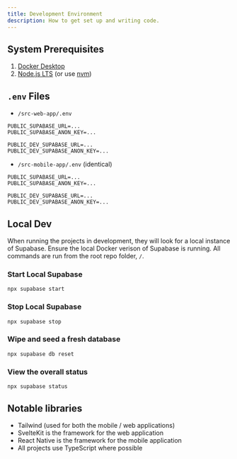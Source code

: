 ```yaml
---
title: Development Environment 
description: How to get set up and writing code.
---
```


## System Prerequisites
1. [Docker Desktop](https://www.docker.com/products/docker-desktop/)
2. [Node.js LTS](https://nodejs.org/en/) (or use [nvm](https://github.com/nvm-sh/nvm))

## `.env` Files
* `/src-web-app/.env`
```
PUBLIC_SUPABASE_URL=...
PUBLIC_SUPABASE_ANON_KEY=...

PUBLIC_DEV_SUPABASE_URL=...
PUBLIC_DEV_SUPABASE_ANON_KEY=...
```
* `/src-mobile-app/.env` (identical)
```
PUBLIC_SUPABASE_URL=...
PUBLIC_SUPABASE_ANON_KEY=...

PUBLIC_DEV_SUPABASE_URL=...
PUBLIC_DEV_SUPABASE_ANON_KEY=...
```

## Local Dev
When running the projects in development, they will look for a local instance of Supabase. Ensure
the local Docker verison of Supabase is running. All commands are run from the root repo folder, `/`.

### Start Local Supabase
`npx supabase start`

### Stop Local Supabase
`npx supabase stop`

### Wipe and seed a fresh database
`npx supabase db reset`

### View the overall status
`npx supabase status`

## Notable libraries
* Tailwind (used for both the mobile / web applications)
* SvelteKit is the framework for the web application
* React Native is the framework for the mobile application
* All projects use TypeScript where possible